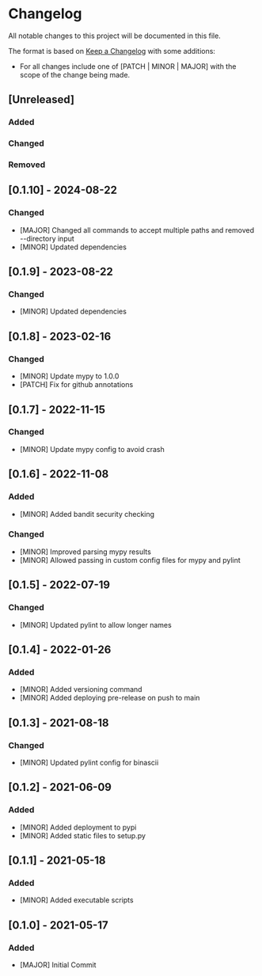 # Changelog

All notable changes to this project will be documented in this file.

The format is based on [Keep a Changelog](https://keepachangelog.com/en/1.0.0/) with some additions:
- For all changes include one of [PATCH | MINOR | MAJOR] with the scope of the change being made.

## [Unreleased]

### Added

### Changed

### Removed

## [0.1.10] - 2024-08-22

### Changed
- [MAJOR] Changed all commands to accept multiple paths and removed --directory input
- [MINOR] Updated dependencies

## [0.1.9] - 2023-08-22

### Changed
- [MINOR] Updated dependencies

## [0.1.8] - 2023-02-16

### Changed
- [MINOR] Update mypy to 1.0.0
- [PATCH] Fix for github annotations

## [0.1.7] - 2022-11-15

### Changed
- [MINOR] Update mypy config to avoid crash

## [0.1.6] - 2022-11-08

### Added
- [MINOR] Added bandit security checking

### Changed
- [MINOR] Improved parsing mypy results
- [MINOR] Allowed passing in custom config files for mypy and pylint

## [0.1.5] - 2022-07-19

### Changed
- [MINOR] Updated pylint to allow longer names

## [0.1.4] - 2022-01-26

### Added
- [MINOR] Added versioning command
- [MINOR] Added deploying pre-release on push to main

## [0.1.3] - 2021-08-18

### Changed
- [MINOR] Updated pylint config for binascii

## [0.1.2] - 2021-06-09

### Added
- [MINOR] Added deployment to pypi
- [MINOR] Added static files to setup.py

## [0.1.1] - 2021-05-18

### Added
- [MINOR] Added executable scripts

## [0.1.0] - 2021-05-17

### Added
- [MAJOR] Initial Commit
